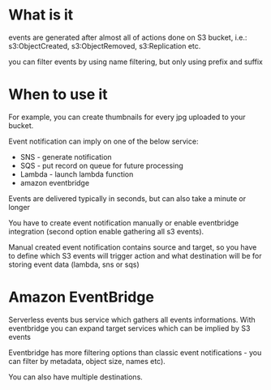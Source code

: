 # What is it
events are generated after almost all of actions done on S3 bucket, i.e.: s3:ObjectCreated, s3:ObjectRemoved, s3:Replication etc.

you can filter events by using name filtering, but only using prefix and suffix

# When to use it
For example, you can create thumbnails for every jpg uploaded to your bucket.

Event notification can imply on one of the below service:
* SNS - generate notification
* SQS - put record on queue for future processing
* Lambda - launch lambda function
* amazon eventbridge

Events are delivered typically in seconds, but can also take a minute or longer

You have to create event notification manually or enable eventbridge integration (second option enable gathering all s3 events).

Manual created event notification contains source and target, so you have to define which S3 events will trigger action and what destination will be for storing event data (lambda, sns or sqs)

# Amazon EventBridge
Serverless events bus service which gathers all events informations. With eventbridge you can expand target services which can be implied by S3 events

Eventbridge has more filtering options than classic event notifications - you can filter by metadata, object size, names etc). 

You can also have multiple destinations.